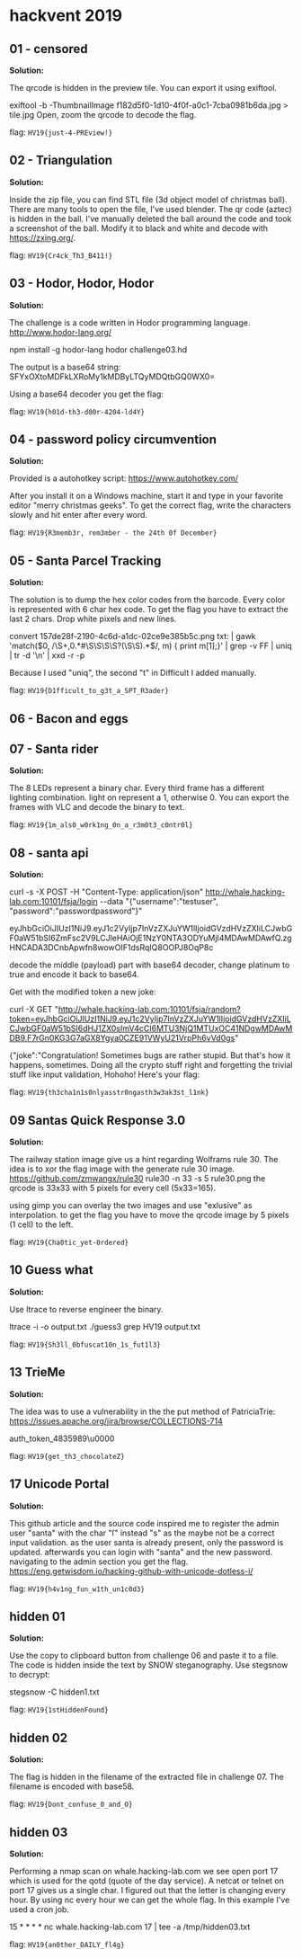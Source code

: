 # hackvent 2019

## 01 - censored

**Solution:**

The qrcode is hidden in the preview tile. You can export it using exiftool.

exiftool -b -ThumbnailImage f182d5f0-1d10-4f0f-a0c1-7cba0981b6da.jpg > tile.jpg
Open, zoom the qrcode to decode the flag.

flag: ```HV19{just-4-PREview!}```


## 02 - Triangulation

**Solution:**

Inside the zip file, you can find STL file (3d object model of christmas ball).
There are many tools to open the file, I've used blender.
The qr code (aztec) is hidden in the ball. I've manually deleted the ball around the code and took a screenshot of the ball. Modify it to black and white and decode with https://zxing.org/.


flag: ```HV19{Cr4ck_Th3_B411!}```


## 03 - Hodor, Hodor, Hodor

**Solution:**

The challenge is a code written in Hodor programming language.
http://www.hodor-lang.org/

npm install -g hodor-lang
hodor challenge03.hd

The output is a base64 string:
SFYxOXtoMDFkLXRoMy1kMDByLTQyMDQtbGQ0WX0=

Using a base64 decoder you get the flag:

flag: ```HV19{h01d-th3-d00r-4204-ld4Y}```

## 04 - password policy circumvention

**Solution:**

Provided is a autohotkey script:
https://www.autohotkey.com/

After you install it on a Windows machine, start it and type in your favorite editor "merry christmas geeks".
To get the correct flag, write the characters slowly and hit enter after every word.


flag: ```HV19{R3memb3r, rem3mber - the 24th 0f December}```

## 05 - Santa Parcel Tracking

**Solution:**

The solution is to dump the hex color codes from the barcode. 
Every color is represented with 6 char hex code. To get the flag you have to extract the last 2 chars.
Drop white pixels and new lines.

convert 157de28f-2190-4c6d-a1dc-02ce9e385b5c.png txt: | gawk 'match($0, /\S+,0.*#\S\S\S\S?(\S\S).*$/, m) { print m[1];}' | grep -v FF | uniq | tr -d '\n' | xxd -r -p

Because I used "uniq", the second "t" in Difficult I added manually.

flag: ```HV19{D1fficult_to_g3t_a_SPT_R3ader}```

## 06 - Bacon and eggs


## 07 - Santa rider

**Solution:**

The 8 LEDs represent a binary char.
Every third frame has a different lighting combination. light on represent a 1, otherwise 0.
You can export the frames with VLC and decode the binary to text.

flag: ```HV19{1m_als0_w0rk1ng_0n_a_r3m0t3_c0ntr0l}```

## 08 - santa api

**Solution:**

curl -s -X POST -H "Content-Type: application/json" http://whale.hacking-lab.com:10101/fsja/login --data "{\"username\":\"testuser\", \"password\":\"passwordpassword\"}"

eyJhbGciOiJIUzI1NiJ9.eyJ1c2VyIjp7InVzZXJuYW1lIjoidGVzdHVzZXIiLCJwbGF0aW51bSI6ZmFsc2V9LCJleHAiOjE1NzY0NTA3ODYuMjI4MDAwMDAwfQ.zgHNCADA3DCnbApwfn8wowOIF1dsRqIQ8OOPJ8OqP8c

decode the middle (payload) part with base64 decoder, change platinum to true and encode it back to base64.

Get with the modified token a new joke:

curl -X GET "http://whale.hacking-lab.com:10101/fsja/random?token=eyJhbGciOiJIUzI1NiJ9.eyJ1c2VyIjp7InVzZXJuYW1lIjoidGVzdHVzZXIiLCJwbGF0aW51bSI6dHJ1ZX0sImV4cCI6MTU3NjQ1MTUxOC41NDgwMDAwMDB9.F7rGn0KG3G7aGX8Ygya0CZE91VWyU21VrpPh6vVd0gs"

{"joke":"Congratulation! Sometimes bugs are rather stupid. But that's how it happens, sometimes. Doing all the crypto stuff right and forgetting the trivial stuff like input validation, Hohoho! Here's your flag: 

flag: ```HV19{th3cha1n1s0nlyasstr0ngasth3w3ak3st_l1nk}```

## 09 Santas Quick Response 3.0

**Solution:**

The railway station image give us a hint regarding Wolframs rule 30.
The idea is to xor the flag image with the generate rule 30 image.
https://github.com/zmwangx/rule30
rule30 -n 33 -s 5 rule30.png
the qrcode is 33x33 with 5 pixels for every cell (5x33=165).

using gimp you can overlay the two images and use "exlusive" as interpolation. to get the flag you have to move the qrcode image by 5 pixels (1 cell) to the left.

flag: ```HV19{Cha0tic_yet-0rdered}```

## 10 Guess what

**Solution:**

Use ltrace to reverse engineer the binary.

ltrace -i -o output.txt ./guess3
grep HV19 output.txt

flag: ```HV19{Sh3ll_0bfuscat10n_1s_fut1l3}```

## 13 TrieMe

**Solution:**

The idea was to use a vulnerability in the the put method of PatriciaTrie:
https://issues.apache.org/jira/browse/COLLECTIONS-714

auth_token_4835989\u0000



flag: ```HV19{get_th3_chocolateZ}```

## 17 Unicode Portal

**Solution:**

This github article and the source code inspired me to register the admin user "santa" with 
the char "ſ" instead "s" as the maybe not be a correct input validation. as the user santa is already present, only the password is updated. afterwards you can login with "santa" and the new password. navigating to the admin section you get the flag.
https://eng.getwisdom.io/hacking-github-with-unicode-dotless-i/

flag: ```HV19{h4v1ng_fun_w1th_un1c0d3}```



## hidden 01

**Solution:**

Use the copy to clipboard button from challenge 06 and paste it to a file. The code is hidden inside the text by SNOW steganography. 
Use stegsnow to decrypt:

stegsnow -C hidden1.txt

flag: ```HV19{1stHiddenFound}```

## hidden 02

**Solution:**

The flag is hidden in the filename of the extracted file in challenge 07.
The filename is encoded with base58.

flag: ```HV19{Dont_confuse_0_and_O}```

## hidden 03

**Solution:**

Performing a nmap scan on whale.hacking-lab.com we see open port 17 which is used for the qotd (quote of the day service).
A netcat or telnet on port 17 gives us a single char. I figured out that the letter is changing every hour. By using nc every hour we can get the whole flag. In this example I've used a cron job.

15 * * * * nc whale.hacking-lab.com 17 | tee -a /tmp/hidden03.txt

flag: ```HV19{an0ther_DAILY_fl4g}```
